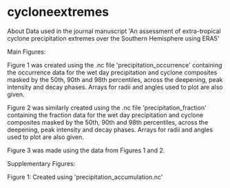 # cycloneextremes
About Data used in the journal manuscript 'An assessment of extra-tropical cyclone precipitation extremes over the Southern Hemisphere using ERA5'

Main Figures:

Figure 1 was created using the .nc file 'precipitation_occurrence' containing the occurrence data for the wet day precipitation and cyclone composites masked by the 50th, 90th and 98th percentiles, across the deepening, peak intensity and decay phases. Arrays for radii and angles used to plot are also given. 

Figure 2 was similarly created using the .nc file 'precipitation_fraction' containing the fraction data for the wet day precipitation and cyclone composites masked by the 50th, 90th and 98th percentiles, across the deepening, peak intensity and decay phases. Arrays for radii and angles used to plot are also given.

Figure 3 was made using the data from Figures 1 and 2.

Supplementary Figures:

Figure 1: Created using 'precipitation_accumulation.nc'
